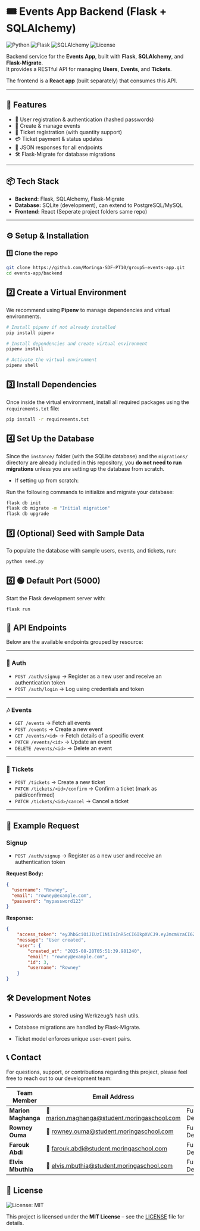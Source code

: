 # 🎟️ Events App Backend (Flask + SQLAlchemy)

![Python](https://img.shields.io/badge/python-3.10-blue?logo=python)
![Flask](https://img.shields.io/badge/flask-2.3-black?logo=flask)
![SQLAlchemy](https://img.shields.io/badge/sqlalchemy-2.0-red?logo=python)
![License](https://img.shields.io/badge/license-MIT-green)

Backend service for the **Events App**, built with **Flask**, **SQLAlchemy**, and **Flask-Migrate**.  
It provides a RESTful API for managing **Users**, **Events**, and **Tickets**.  

The frontend is a **React app** (built separately) that consumes this API.

---

## 🚀 Features

- 🔑 User registration & authentication (hashed passwords)
- 📅 Create & manage events
- 🎫 Ticket registration (with quantity support)
- 💳 Ticket payment & status updates
- 📂 JSON responses for all endpoints
- 🛠️ Flask-Migrate for database migrations

---

## 📦 Tech Stack

- **Backend:** Flask, SQLAlchemy, Flask-Migrate  
- **Database:** SQLite (development), can extend to PostgreSQL/MySQL  
- **Frontend:** React (Seperate project folders same repo)

---

## ⚙️ Setup & Installation

### 1️⃣ Clone the repo
```bash
git clone https://github.com/Moringa-SDF-PT10/group5-events-app.git
cd events-app/backend
```
## 2️⃣ Create a Virtual Environment

We recommend using **Pipenv** to manage dependencies and virtual environments.

```bash
# Install pipenv if not already installed
pip install pipenv

# Install dependencies and create virtual environment
pipenv install

# Activate the virtual environment
pipenv shell
```
## 3️⃣ Install Dependencies  

Once inside the virtual environment, install all required packages using the `requirements.txt` file:  

```bash
pip install -r requirements.txt
```
## 4️⃣ Set Up the Database  
Since the `instance/` folder (with the SQLite database) and the `migrations/` directory are already included in this repository, you **do not need to run migrations** unless you are setting up the database from scratch.

-  If setting up from scratch:

Run the following commands to initialize and migrate your database:  

```bash
flask db init
flask db migrate -m "Initial migration"
flask db upgrade
```

## 5️⃣ (Optional) Seed with Sample Data  

To populate the database with sample users, events, and tickets, run:  

```bash
python seed.py
```
## 6️⃣ 🟢 Default Port (5000)  

Start the Flask development server with:  

```bash
flask run
```
## 📡 API Endpoints
Below are the available endpoints grouped by resource:

---

### 🔐 Auth
- `POST /auth/signup` → Register as a new user and receive an authentication token
- `POST /auth/login` → Log using credentials and  token  

---

### 🎶 Events
- `GET /events` → Fetch all events  
- `POST /events` → Create a new event  
- `GET /events/<id>` → Fetch details of a specific event  
- `PATCH /events/<id>` → Update an event  
- `DELETE /events/<id>` → Delete an event  

---

### 🎫 Tickets
- `POST /tickets` → Create a new ticket  
- `PATCH /tickets/<id>/confirm` → Confirm a ticket (mark as paid/confirmed)  
- `PATCH /tickets/<id>/cancel` → Cancel a ticket  
---
## 📖 Example Request

### Signup

- `POST /auth/signup` → Register as a new user and receive an authentication token

**Request Body:**
```json
{
  "username": "Rowney",
  "email": "rowney@example.com",
  "password": "mypassword123"
}
```
**Response:**
```json
{
    "access_token": "eyJhbGciOiJIUzI1NiIsInR5cCI6IkpXVCJ9.eyJmcmVzaCI6ZmFsc2UsImlhdCI6MTc1NjM2MDMwMCwianRpIjoiZTYxNTg1ZWMtMDAwYy00ZGM1LWExYWEtYjEwZGYwNjRkMTE0IiwidHlwZSI6ImFjY2VzcyIsInN1YiI6MywibmJmIjoxNzU2MzYwMzAwLCJjc3JmIjoiZDM1NmYxMDYtNjFjYS00N2FiLWEzYjItYzJhNWYzMTNhNmM3IiwiZXhwIjoxNzU2NDQ2NzAwfQ.KrgcB97JaI_CgwvK8kmlnklEnXYtHrR6kVpeWFM5nM0",
    "message": "User created",
    "user": {
        "created_at": "2025-08-28T05:51:39.981240",
        "email": "rowney@example.com",
        "id": 3,
        "username": "Rowney"
    }
}
```

## 🛠️ Development Notes
-  Passwords are stored using Werkzeug’s hash utils.

-  Database migrations are handled by Flask-Migrate.

-  Ticket model enforces unique user-event pairs.

## 📞 Contact

For questions, support, or contributions regarding this project, please feel free to reach out to our development team:

| Team Member | Email Address | Role |
|-------------|---------------|------|
| **Marion Maghanga** | 📧 [marion.maghanga@student.moringaschool.com](mailto:marion.maghanga@student.moringaschool.com) | Full Stack Developer |
| **Rowney Ouma** | 📧 [rowney.ouma@student.moringaschool.com](mailto:rowney.ouma@student.moringaschool.com) | Full Stack Developer |
| **Farouk Abdi** | 📧 [farouk.abdi@student.moringaschool.com](mailto:farouk.abdi@student.moringaschool.com) | Full Stack Developer |
| **Elvis Mbuthia** | 📧 [elvis.mbuthia@student.moringaschool.com](mailto:elvis.mbuthia@student.moringaschool.com) | Full Stack Developer |

## 📜 License  

![License: MIT](https://img.shields.io/badge/License-MIT-green.svg)  

This project is licensed under the **MIT License** – see the [LICENSE](./LICENSE) file for details.  

